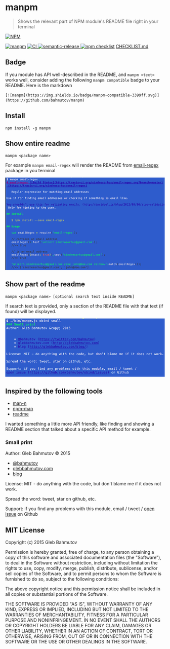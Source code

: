 # manpm

> Shows the relevant part of NPM module's README file right in your terminal

[![NPM][manpm-icon] ][manpm-url]

[![manpm](https://img.shields.io/badge/manpm-compatible-3399ff.svg)](https://github.com/bahmutov/manpm)
[![CI][ci-badge] ][ci-url]
[![semantic-release][semantic-image] ][semantic-url]
[![npm checklist](https://img.shields.io/badge/%E2%98%B0-%E2%9C%93-brightgreen.svg)](https://github.com/bahmutov/npm-module-checklist#readme)
[CHECKLIST.md](CHECKLIST.md)

[manpm-icon]: https://nodei.co/npm/manpm.png?downloads=true
[manpm-url]: https://npmjs.org/package/manpm
[ci-badge]: https://travis-ci.org/bahmutov/manpm.png?branch=master
[ci-url]: https://travis-ci.org/bahmutov/manpm
[semantic-image]: https://img.shields.io/badge/%20%20%F0%9F%93%A6%F0%9F%9A%80-semantic--release-e10079.svg
[semantic-url]: https://github.com/semantic-release/semantic-release

## Badge

If you module has API well-described in the README, and `manpm <text>` works well,
consider adding the following `manpm compatible` badge to your README. Here is the markdown

```
[![manpm](https://img.shields.io/badge/manpm-compatible-3399ff.svg)](https://github.com/bahmutov/manpm)
```

## Install

    npm install -g manpm

## Show entire readme

    manpm <package name>

For example `manpm email-regex` will render the README from
[email-regex](https://www.npmjs.com/package/email-regex) package in you terminal

![manpm screenshot](images/manpm-screenshot.png)

## Show part of the readme

    manpm <package name> [optional search text inside README]

If search text is provided, only a section of the README file with that text
(if found) will be displayed.

![manpm search section](images/search-section.png)

## Inspired by the following tools

* [man-n](https://github.com/man-n/man-n)
* [npm-man](https://github.com/eush77/npm-man)
* [readme](https://www.npmjs.com/package/readme)

I wanted something a little more API friendly, like finding and showing
a README section that talked about a specific API method for example.

### Small print

Author: Gleb Bahmutov &copy; 2015

* [@bahmutov](https://twitter.com/bahmutov)
* [glebbahmutov.com](http://glebbahmutov.com)
* [blog](http://glebbahmutov.com/blog/)

License: MIT - do anything with the code, but don't blame me if it does not work.

Spread the word: tweet, star on github, etc.

Support: if you find any problems with this module, email / tweet /
[open issue](https://github.com/bahmutov/manpm/issues) on Github

## MIT License

Copyright (c) 2015 Gleb Bahmutov

Permission is hereby granted, free of charge, to any person
obtaining a copy of this software and associated documentation
files (the "Software"), to deal in the Software without
restriction, including without limitation the rights to use,
copy, modify, merge, publish, distribute, sublicense, and/or sell
copies of the Software, and to permit persons to whom the
Software is furnished to do so, subject to the following
conditions:

The above copyright notice and this permission notice shall be
included in all copies or substantial portions of the Software.

THE SOFTWARE IS PROVIDED "AS IS", WITHOUT WARRANTY OF ANY KIND,
EXPRESS OR IMPLIED, INCLUDING BUT NOT LIMITED TO THE WARRANTIES
OF MERCHANTABILITY, FITNESS FOR A PARTICULAR PURPOSE AND
NONINFRINGEMENT. IN NO EVENT SHALL THE AUTHORS OR COPYRIGHT
HOLDERS BE LIABLE FOR ANY CLAIM, DAMAGES OR OTHER LIABILITY,
WHETHER IN AN ACTION OF CONTRACT, TORT OR OTHERWISE, ARISING
FROM, OUT OF OR IN CONNECTION WITH THE SOFTWARE OR THE USE OR
OTHER DEALINGS IN THE SOFTWARE.

